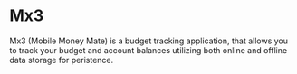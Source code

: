 # Mx3
Mx3 (Mobile Money Mate) is a budget tracking application, that allows you to track your budget and account balances utilizing both online and offline data storage for peristence. 
